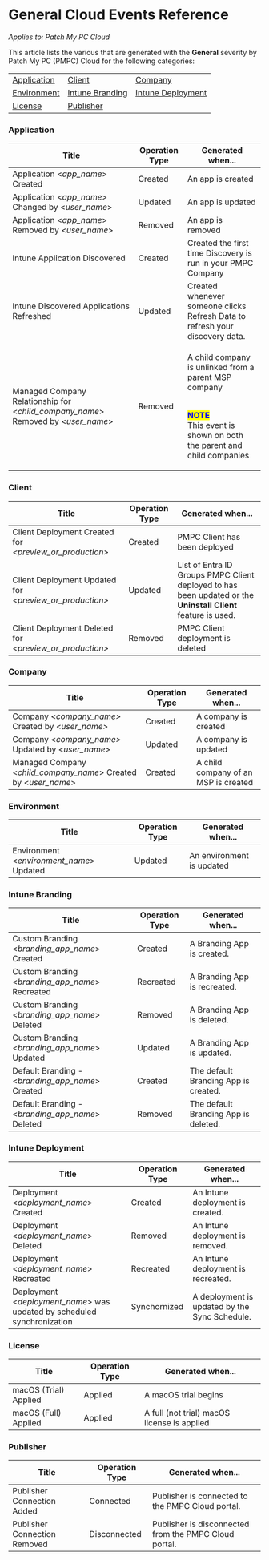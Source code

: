 # General Cloud Events Reference

_Applies to: Patch My PC Cloud_

This article lists the various that are generated with the **General** severity by Patch My PC (PMPC) Cloud for the following categories:

|                                                              |                                                                      |                                                                          |
| ------------------------------------------------------------ | -------------------------------------------------------------------- | ------------------------------------------------------------------------ |
| [Application](general-cloud-events-reference.md#application) | [Client](general-cloud-events-reference.md#client)                   | [Company](general-cloud-events-reference.md#company)                     |
| [Environment](general-cloud-events-reference.md#environment) | [Intune Branding](general-cloud-events-reference.md#intune-branding) | [Intune Deployment](general-cloud-events-reference.md#intune-deployment) |
| [License](general-cloud-events-reference.md#license)         | [Publisher](general-cloud-events-reference.md#publisher)             |                                                                          |

### Application

| Title                                                                               | Operation Type | Generated when...                                                                                                                                                                           |
| ----------------------------------------------------------------------------------- | -------------- | ------------------------------------------------------------------------------------------------------------------------------------------------------------------------------------------- |
| Application <_app\_name_> Created                                                   | Created        | An app is created                                                                                                                                                                           |
| Application <_app\_name_> Changed by <_user\_name_>                                 | Updated        | An app is updated                                                                                                                                                                           |
| Application <_app\_name_> Removed by <_user\_name_>                                 | Removed        | An app is removed                                                                                                                                                                           |
| Intune Application Discovered                                                       | Created        | Created the first time Discovery is run in your PMPC Company                                                                                                                                |
| Intune Discovered Applications Refreshed                                            | Updated        | Created whenever someone clicks Refresh Data to refresh your discovery data.                                                                                                                |
| Managed Company Relationship for <_child\_company\_name_> Removed by <_user\_name_> | Removed        | <p>A child company is unlinked from a parent MSP company</p><p><br><mark style="color:blue;"><strong>NOTE</strong></mark><br>This event is shown on both the parent and child companies</p> |

### Client

| Title                                                      | Operation Type | Generated when...                                                                                             |
| ---------------------------------------------------------- | -------------- | ------------------------------------------------------------------------------------------------------------- |
| Client Deployment Created for _\<preview\_or\_production>_ | Created        | PMPC Client has been deployed                                                                                 |
| Client Deployment Updated for _\<preview\_or\_production>_ | Updated        | List of Entra ID Groups PMPC Client deployed to has been updated or the **Uninstall Client** feature is used. |
| Client Deployment Deleted for _\<preview\_or\_production>_ | Removed        | PMPC Client deployment is deleted                                                                             |

### Company

| Title                                                              | Operation Type | Generated when...                    |
| ------------------------------------------------------------------ | -------------- | ------------------------------------ |
| Company  <_company\_name>_ Created by <_user\_name>_               | Created        | A company is created                 |
| Company  <_company\_name>_ Updated by <_user\_name>_               | Updated        | A company is updated                 |
| Managed Company <_child\_company\_name_> Created by <_user\_name_> | Created        | A child company of an MSP is created |

### Environment

| Title                                     | Operation Type | Generated when...         |
| ----------------------------------------- | -------------- | ------------------------- |
| Environment <_environment\_name_> Updated | Updated        | An environment is updated |

### Intune Branding

| Title                                              | Operation Type | Generated when...                    |
| -------------------------------------------------- | -------------- | ------------------------------------ |
| Custom Branding <_branding\_app\_name_> Created    | Created        | A Branding App is created.           |
| Custom Branding <_branding\_app\_name_> Recreated  | Recreated      | A Branding App is recreated.         |
| Custom Branding <_branding\_app\_name_> Deleted    | Removed        | A Branding App is deleted.           |
| Custom Branding <_branding\_app\_name_> Updated    | Updated        | A Branding App is updated.           |
| Default Branding - <_branding\_app\_name_> Created | Created        | The default Branding App is created. |
| Default Branding - <_branding\_app\_name_> Deleted | Removed        | The default Branding App is deleted. |

### Intune Deployment

| Title                                                                    | Operation Type | Generated when...                             |
| ------------------------------------------------------------------------ | -------------- | --------------------------------------------- |
| Deployment <_deployment\_name_> Created                                  | Created        | An Intune deployment is created.              |
| Deployment <_deployment\_name_> Deleted                                  | Removed        | An Intune deployment is removed.              |
| Deployment <_deployment\_name_> Recreated                                | Recreated      | An Intune deployment is recreated.            |
| Deployment <_deployment\_name_> was updated by scheduled synchronization | Synchornized   | A deployment is updated by the Sync Schedule. |

### License

| Title                 | Operation Type | Generated when...                           |
| --------------------- | -------------- | ------------------------------------------- |
| macOS (Trial) Applied | Applied        | A macOS trial begins                        |
| macOS (Full) Applied  | Applied        | A full (not trial) macOS license is applied |

### Publisher

| Title                        | Operation Type | Generated when...                                     |
| ---------------------------- | -------------- | ----------------------------------------------------- |
| Publisher Connection Added   | Connected      | Publisher is connected to the PMPC Cloud portal.      |
| Publisher Connection Removed | Disconnected   | Publisher is disconnected from the PMPC Cloud portal. |
